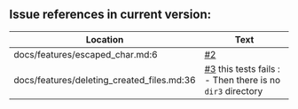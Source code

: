 Issue references in current version:
------------------------------------

Location | Text
---------|-----
docs/features/escaped_char.md:6|[#2](https://github.com/LionelDraghi/bbt/issues/2#issue-2406271975)
docs/features/deleting_created_files.md:36|[#3](https://github.com/LionelDraghi/bbt/issues/3) this tests fails : - Then there is no `dir3` directory
